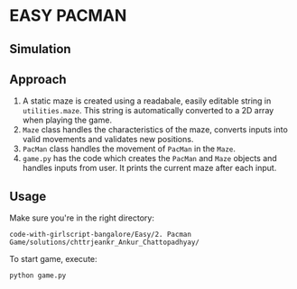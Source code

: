 # EASY PACMAN

## Simulation

## Approach

1. A static maze is created using a readabale, easily editable string in `utilities.maze`. This string is automatically converted to a 2D array when playing the game.
2. `Maze` class handles the characteristics of the maze, converts inputs into valid movements and validates new positions.
3. `PacMan` class handles the movement of `PacMan` in the `Maze`.
4. `game.py` has the code which creates the `PacMan` and `Maze` objects and handles inputs from user. It prints the current maze after each input.

## Usage

Make sure you're in the right directory:

```
code-with-girlscript-bangalore/Easy/2. Pacman Game/solutions/chttrjeankr_Ankur_Chattopadhyay/
```

To start game, execute:

```
python game.py
```
